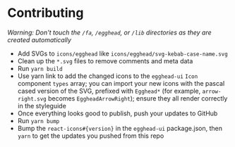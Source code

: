 # Contributing

_Warning: Don't touch the `/fa`, `/egghead`, or `/lib` directories as they are created automatically_

- Add SVGs to `icons/egghead` like `icons/egghead/svg-kebab-case-name.svg`
- Clean up the `*.svg` files to remove comments and meta data
- Run `yarn build`
- Use yarn link to add the changed icons to the `egghead-ui` `Icon` component `types` array; you can import your new icons with the pascal cased version of the SVG, prefixed with `Egghead*` (for example, `arrow-right.svg` becomes `EggheadArrowRight`); ensure they all render correctly in the styleguide
- Once everything looks good to publish, push your updates to GitHub
- Run `yarn bump`
- Bump the `react-icons#{version}` in the `egghead-ui` package.json, then `yarn` to get the updates you pushed from this repo
